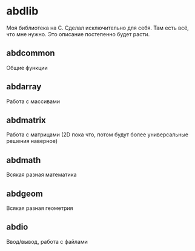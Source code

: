 # abdlib
Моя библиотека на C. 
Сделал исключительно для себя. 
Там есть всё, что мне нужно.
Это описание постепенно будет расти. 

## abdcommon
Общие функции

## abdarray
Работа с массивами

## abdmatrix
Работа с матрицами (2D пока что, потом будут более универсальные решения наверное) 

## abdmath
Всякая разная математика

## abdgeom
Всякая разная геометрия

## abdio
Ввод/вывод, работа с файлами
